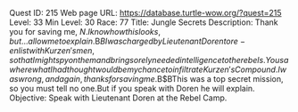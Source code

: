 Quest ID: 215
Web page URL: https://database.turtle-wow.org/?quest=215
Level: 33
Min Level: 30
Race: 77
Title: Jungle Secrets
Description: Thank you for saving me, $N.I know how this looks, but...allow me to explain.$B$BI was charged by Lieutenant Doren to re-enlist with Kurzen's men, so that I might spy on them and bring sorely needed intelligence to the rebels.You saw here what I had thought would be my chance to infiltrate Kurzen's Compound.I was wrong, and again, thanks for saving me.$B$BThis was a top secret mission, so you must tell no one.But if you speak with Doren he will explain.
Objective: Speak with Lieutenant Doren at the Rebel Camp.
